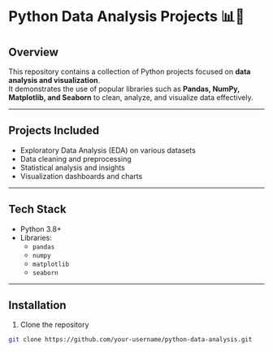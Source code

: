 # Python Data Analysis Projects 📊🐍

## Overview  
This repository contains a collection of Python projects focused on **data analysis and visualization**.  
It demonstrates the use of popular libraries such as **Pandas, NumPy, Matplotlib, and Seaborn** to clean, analyze, and visualize data effectively.

---

## Projects Included  
- Exploratory Data Analysis (EDA) on various datasets  
- Data cleaning and preprocessing  
- Statistical analysis and insights  
- Visualization dashboards and charts  

---

## Tech Stack  
- Python 3.8+  
- Libraries:  
  - `pandas`  
  - `numpy`  
  - `matplotlib`  
  - `seaborn`  
 

---

## Installation  
1. Clone the repository

```bash
git clone https://github.com/your-username/python-data-analysis.git
